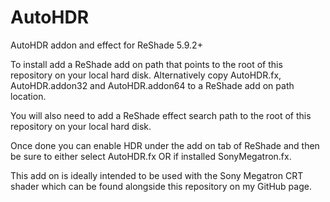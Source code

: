 # AutoHDR
AutoHDR addon and effect for ReShade 5.9.2+

To install add a ReShade add on path that points to the root of this repository on your local hard disk.  Alternatively copy AutoHDR.fx, AutoHDR.addon32 and AutoHDR.addon64 to a ReShade add on path location.

You will also need to add a ReShade effect search path to the root of this repository on your local hard disk.

Once done you can enable HDR under the add on tab of ReShade and then be sure to either select AutoHDR.fx OR if installed SonyMegatron.fx.

This add on is ideally intended to be used with the Sony Megatron CRT shader which can be found alongside this repository on my GitHub page. 
